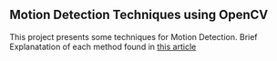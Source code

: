 ## Motion Detection Techniques using OpenCV
This project presents some techniques for Motion Detection.
Brief Explanatation of each method found in <a href="https://medium.com/@abbessafa1998/motion-detection-techniques-with-code-on-opencv-18ed2c1acfaf" target="_blank">this article</a>

<!-- I made an article to explain each method in this link -->

